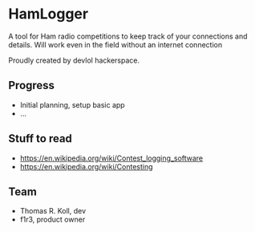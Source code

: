 # HamLogger

A tool for Ham radio competitions to keep track of your connections and details.
Will work even in the field without an internet connection

Proudly created by devlol hackerspace.

## Progress

* Initial planning, setup basic app
* ...

## Stuff to read

* https://en.wikipedia.org/wiki/Contest_logging_software
* https://en.wikipedia.org/wiki/Contesting

## Team

* Thomas R. Koll, dev
* f1r3, product owner

